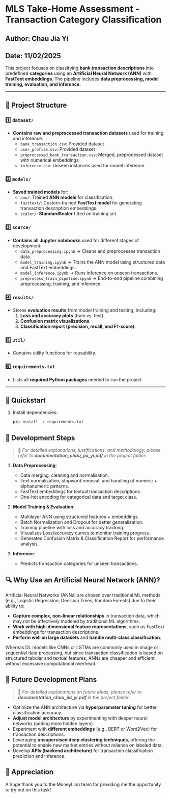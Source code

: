 # **MLS Take-Home Assessment - Transaction Category Classification**
## **Author:** Chau Jia Yi
## **Date:** 11/02/2025

This project focuses on classifying **bank transaction descriptions** into predefined **categories** using an **Artificial Neural Network (ANN)** with **FastText embeddings**. The pipeline includes **data preprocessing, model training, evaluation, and inference**.  

---

## 📂 **Project Structure**
### **1️⃣ `dataset/`**
- **Contains raw and preprocessed transaction datasets** used for training and inference.
  - `bank_transaction.csv`: Provided dataset
  - `user_profile.csv`: Provided dataset
  - `preprocessed_bank_transaction.csv`: Merged, preprocessed dataset with numerical embeddings
  - `inference.csv`: Unseen instances used for model inference.

### **2️⃣ `models/`**
- **Saved trained models** for:
  - `ann/`: Trained **ANN models** for classification.
  - `fasttext/`: Custom-trained **FastText model** for generating transaction description embeddings.
  - `scaler/`: **StandardScaler** fitted on training set.

### **3️⃣ `source/`**
- **Contains all Jupyter notebooks** used for different stages of development:
  - `data_preprocessing.ipynb` → Cleans and preprocesses transaction data.
  - `model_training.ipynb` → Trains the ANN model using structured data and FastText embeddings.
  - `model_inference.ipynb` → Runs inference on unseen transactions.
  - `preprocess_train_pipeline.ipynb` → End-to-end pipeline combining preprocessing, training, and inference.

### **4️⃣ `results/`**
- Stores **evaluation results** from model training and testing, including:
  1.  **Loss and accuracy plots** (train vs. test).
  2.  **Confusion matrix visualizations**.
  3.  **Classification report (precision, recall, and F1-score).**

### **5️⃣ `util/`**
- Contains utility functions for reusability.

### **6️⃣ `requirements.txt`**
- Lists all **required Python packages** needed to run the project.

---

## 🚀 **Quickstart**
1. Install dependencies:  
   ```bash
   pip install -r requirements.txt
   ```

## 🔑 **Development Steps**

> 📌 *For detailed explanations, justifications, and methodology, please refer to **documentation_chau_jia_yi.pdf** in the project folder*.

1. **Data Preprocessing**: 
    - Data merging, cleaning and normalisation.
    - Text normalization, stopword removal, and handling of numeric + alphanumeric patterns.
    - FastText embeddings for textual transaction descriptions.
    - One-hot encoding for categorical data and target class.

2. **Model Training & Evaluation**:

    - Multilayer ANN using structured features + embeddings.
    - Batch Normalization and Dropout for better generalization.
    - Training pipeline with loss and accuracy tracking.
    - Visualizes Loss/accuracy curves to monitor training progress.
    - Generates Confusion Matrix & Classification Report for performance analysis.

3. **Inference**:

    - Predicts transaction categories for unseen transactions.
    
## **🔍 Why Use an Artificial Neural Network (ANN)?**

Artificial Neural Networks (ANNs) are chosen over traditional ML methods (e.g., Logistic Regression, Decision Trees, Random Forests) due to their ability to:

- **Capture complex, non-linear relationships** in transaction data, which may not be effectively modeled by traditional ML algorithms.
- **Work with high-dimensional feature representations**, such as FastText embeddings for transaction descriptions.
- **Perform well on large datasets** and **handle multi-class classification**.

Whereas DL models like CNNs or LSTMs are commonly used in image or sequential data processing, but since transaction classification is based on structured tabular and textual features, ANNs are cheaper and efficient without excessive computational overhead.




## 🔮 **Future Development Plans**

> 📌 *For detailed explanations on future ideas, please refer to **documentation_chau_jia_yi.pdf** in the project folder*.

- Optimize the ANN architecture via **hyperparameter tuning** for better classification accuracy.
- **Adjust model architecture** by experimenting with deeper neural networks (adding more hidden layers)
- Experiment with **different embeddings** (e.g., BERT or Word2Vec) for transaction descriptions.
- Leveraging **unsupervised deep clustering techniques**, offering the potential to enable new market entries without reliance on labeled data.
- Develop **APIs (backend architecture)** for transaction classification prediction and inference.

## 🙌 **Appreciation**

A huge thank you to the MoneyLion team for providing me the opportunity to try out on this task!

